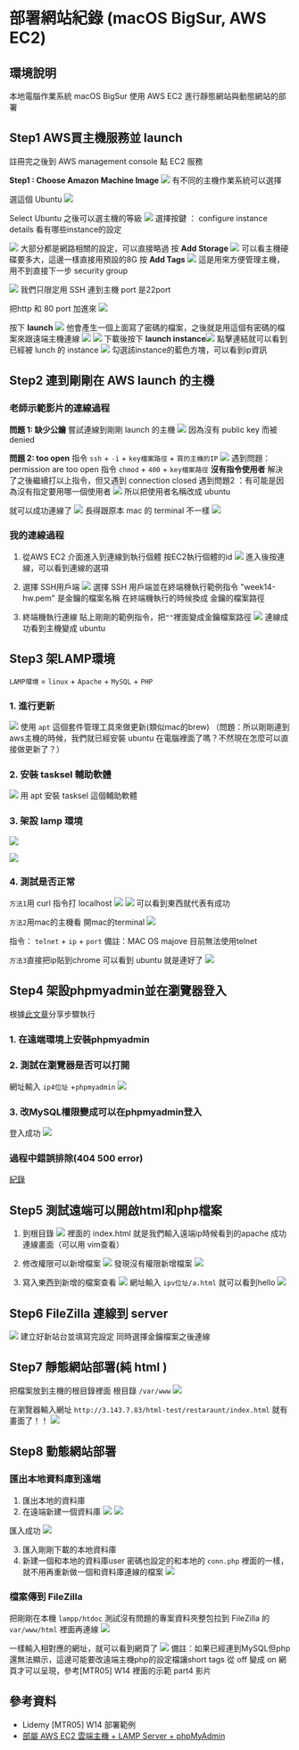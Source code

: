 # 部署網站紀錄 (macOS BigSur, AWS EC2)

## 環境說明
本地電腦作業系統 macOS BigSur 使用 AWS EC2 進行靜態網站與動態網站的部署

## Step1 AWS買主機服務並 launch
註冊完之後到 AWS management console 點 EC2 服務

**Step1 : Choose Amazon Machine Image**
![](https://i.imgur.com/sOkBuG5.png)
有不同的主機作業系統可以選擇

選這個 Ubuntu
![](https://i.imgur.com/JHVIkkg.png)

Select Ubuntu 之後可以選主機的等級
![](https://i.imgur.com/tSp7ge6.png)
選擇按鍵 ： configure instance details 
看有哪些instance的設定

![](https://i.imgur.com/gvJsEg1.png)
大部分都是網路相關的設定，可以直接略過
按 **Add Storage**
![](https://i.imgur.com/dQ9MO6L.png)
可以看主機硬碟要多大，這邊一樣直接用預設的8G
按 **Add Tags**
![](https://i.imgur.com/x79UimQ.png)
這是用來方便管理主機，用不到直接下一步  security group

![](https://i.imgur.com/2Y1ZMdc.png)
我們只限定用 SSH 連到主機 port 是22port 

把http 和 80 port 加進來
![](https://i.imgur.com/q5aDzuy.png)

按下 **launch**
![](https://i.imgur.com/pLDDZ4x.png)
他會產生一個上面寫了密碼的檔案，之後就是用這個有密碼的檔案來跟遠端主機連線
![](https://i.imgur.com/etBgMog.png)
![](https://i.imgur.com/qrTSCru.png)
下載後按下 **launch instance**![](https://i.imgur.com/brpB7pn.png)
點擊連結就可以看到已經被 lunch 的 instance
![](https://i.imgur.com/8CshLZV.png)
勾選該instance的藍色方塊，可以看到ip資訊

## Step2 連到剛剛在 AWS launch 的主機
### 老師示範影片的連線過程
**問題 1: 缺少公鑰**
嘗試連線到剛剛 launch 的主機
![](https://i.imgur.com/rjEUyn9.png)
因為沒有 public key 而被 denied

**問題 2: too open**
指令 `ssh` + `-i` + `key檔案路徑` + `買的主機的IP`
![](https://i.imgur.com/vbzsTWg.png)
遇到問題：permission are too open
指令 `chmod` + `400` + `key檔案路徑`
**沒有指令使用者**
解決了之後繼續打以上指令，但又遇到 connection closed 
遇到問題2 ：有可能是因為沒有指定要用哪一個使用者 
![](https://i.imgur.com/bIiOFqs.png)
所以把使用者名稱改成 ubuntu

就可以成功連線了
![](https://i.imgur.com/lRSSqML.png)
長得跟原本 mac 的 terminal 不一樣
![](https://i.imgur.com/RPCy6mk.png)

### 我的連線過程
1. 從AWS EC2 介面進入到連線到執行個體
按EC2執行個體的id
![](https://i.imgur.com/a8dhNA2.png)
進入後按連線，可以看到連線的選項
2. 選擇 SSH用戶端
 ![](https://i.imgur.com/E6q1f6l.png)
選擇 SSH 用戶端並在終端機執行範例指令
"week14-hw.pem" 是金鑰的檔案名稱
在終端機執行的時候換成 金鑰的檔案路徑

3. 終端機執行連線
貼上剛剛的範例指令，把`""`裡面變成金鑰檔案路徑
![](https://i.imgur.com/NbPQ47H.png)
連線成功看到主機變成 ubuntu

## Step3 架LAMP環境
`LAMP環境` = `linux` + `Apache` + `MySQL` + `PHP`
### 1. 進行更新
![](https://i.imgur.com/kQhahLa.png)
使用 `apt` 這個套件管理工具來做更新(類似mac的brew) 
（問題：所以剛剛連到aws主機的時候，我們就已經安裝 ubuntu 在電腦裡面了嗎？不然現在怎麼可以直接做更新了？）

### 2. 安裝 tasksel 輔助軟體
![](https://i.imgur.com/Sg1dfqK.png)
用 apt 安裝 tasksel 這個輔助軟體

### 3. 架設 lamp 環境
![](https://i.imgur.com/otcawdk.png)

![](https://i.imgur.com/v7ojz0s.png)
### 4. 測試是否正常
`方法1`用 curl 指令打 localhost
![](https://i.imgur.com/2LdjMeB.png)
![](https://i.imgur.com/mN1ZmYg.png)
可以看到東西就代表有成功

`方法2`用mac的主機看
開mac的terminal
![](https://i.imgur.com/d8JWIRr.png)

指令： `telnet` + `ip` + `port`
備註：MAC OS majove 目前無法使用telnet 

`方法3`直接把ip貼到chrome 可以看到 ubuntu 就是連好了
![](https://i.imgur.com/xLarX6j.png)

## Step4 架設phpmyadmin並在瀏覽器登入
根據[此文章](https://mtr04-note.coderbridge.io/2020/09/15/-%E7%B4%80%E9%8C%84-%08-%E9%83%A8%E5%B1%AC-aws-ec2-%E9%9B%B2%E7%AB%AF%E4%B8%BB%E6%A9%9F-/)分享步驟執行

### 1. 在遠端環境上安裝phpmyadmin
### 2. 測試在瀏覽器是否可以打開
網址輸入 `ip4位址` +`phpmyadmin`
![](https://i.imgur.com/KWOsUOF.png)


### 3. 改MySQL權限變成可以在phpmyadmin登入
登入成功
![](https://i.imgur.com/BwAcbye.png)

### 過程中錯誤排除(404 500 error)
[紀錄](https://hackmd.io/@lucktanya33/BJ8SfcnTu)

## Step5 測試遠端可以開啟html和php檔案
1. 到根目錄
![](https://i.imgur.com/i0XfBgi.png)
裡面的 index.html 就是我們輸入遠端ip時候看到的apache 成功連線畫面（可以用 vim查看）
2. 修改權限可以新增檔案
![](https://i.imgur.com/59NA6u1.png)
發現沒有權限新增檔案
![](https://i.imgur.com/qYpTPsz.png)

3. 寫入東西到新增的檔案查看
![](https://i.imgur.com/30JOook.png)
網址輸入 `ipv位址/a.html` 就可以看到hello
![](https://i.imgur.com/ENlsNBd.png)

## Step6 FileZilla 連線到 server
![](https://i.imgur.com/4aY0guV.png)
建立好新站台並填寫完設定
同時選擇金鑰檔案之後連線

## Step7 靜態網站部署(純 html )
把檔案放到主機的根目錄裡面
根目錄 `/var/www`
![](https://i.imgur.com/A8504Ju.png)

在瀏覽器輸入網址 
`http://3.143.7.83/html-test/restaraunt/index.html` 
就有畫面了！！
![](https://i.imgur.com/Lp5qW7C.jpg)

## Step8 動態網站部署
### 匯出本地資料庫到遠端
1. 匯出本地的資料庫
2. 在遠端新建一個資料庫
![](https://i.imgur.com/eWESlYu.png)
![](https://i.imgur.com/yRfFtgI.png)

匯入成功
![](https://i.imgur.com/SDx3pxT.png)


3. 匯入剛剛下載的本地資料庫
4. 新建一個和本地的資料庫user
密碼也設定的和本地的  `conn.php` 裡面的一樣，就不用再重新做一個和資料庫連線的檔案
![](https://i.imgur.com/a1KbmPh.png)


### 檔案傳到 FileZilla
把剛剛在本機 `lampp/htdoc` 測試沒有問題的專案資料夾整包拉到 FileZilla 的 `var/www/html` 裡面再連線
![](https://i.imgur.com/wO9qno4.png)

一樣輸入相對應的網址，就可以看到網頁了
![](https://i.imgur.com/zc6JBNw.png)
備註：如果已經連到MySQL但php還無法顯示，這邊可能要改遠端主機php的設定檔讓short tags 從 off 變成 on 網頁才可以呈現，參考[MTR05] W14 裡面的示範 part4 影片

## 參考資料
* Lidemy [MTR05] W14 部署範例
* [部屬 AWS EC2 雲端主機 + LAMP Server + phpMyAdmin](https://mtr04-note.coderbridge.io/2020/09/15/-%E7%B4%80%E9%8C%84-%08-%E9%83%A8%E5%B1%AC-aws-ec2-%E9%9B%B2%E7%AB%AF%E4%B8%BB%E6%A9%9F-/)